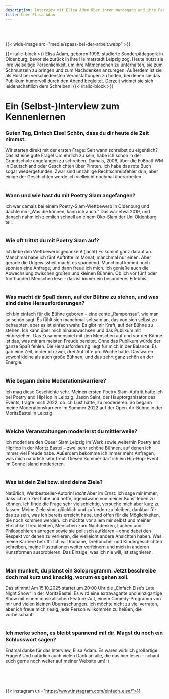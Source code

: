```yaml
---
description: Interview mit Elisa Adam über ihren Werdegang und ihre Person.
title: Über Elisa Adam
---
```


</br>
</br>


{{< wide-image src="media/spass-bei-der-arbeit.webp" >}}

{{< italic-block >}}
Elisa Adam, geboren 1998, studierte Sonderpädagogik in Oldenburg, bevor sie zurück in ihre Heimatstadt Leipzig zog.
Heute nutzt sie ihre vielseitige Persönlichkeit, um ihre Mitmenschen zu unterhalten, sie zum Schmunzeln zu bringen und zum Nachdenken anzuregen. 
Außerdem ist sie als Host bei verschiedensten Veranstaltungen zu finden, bei denen sie das Publikum humorvoll durch den Abend begleitet.
Derzeit widmet sie sich leidenschaftlich dem Schreiben.
{{< /italic-block >}}

# Ein (Selbst-)Interview zum Kennenlernen

### Guten Tag, Einfach Else! Schön, dass du dir heute die Zeit nimmst.
Wir starten direkt mit der ersten Frage: Seit wann schreibst du eigentlich? Das ist eine gute Frage! Um ehrlich zu sein, habe ich schon in der Grundschule angefangen zu schreiben.
Damals, 2006, über die Fußball-WM in Deutschland oder Geschichten über Piraten. Ich habe das rote Buch sogar wiedergefunden.
Zwar sind unzählige Rechtschreibfehler drin, aber einige der Geschichten werde ich vielleicht nochmal überarbeiten.
</br>
</br>

### Wann und wie hast du mit Poetry Slam angefangen?
Ich war damals bei einem Poetry-Slam-Wettbewerb in Oldenburg und dachte mir: „Was die können, kann ich auch.“
Das war etwa 2019, und danach nahm ich ziemlich schnell an einem Öko-Slam der Uni Oldenburg teil.
</br>
</br>

### Wie oft trittst du mit Poetry Slam auf?
Ich liebe den Wettbewerbsgedanken! (lacht) Es kommt ganz darauf an.
Manchmal habe ich fünf Auftritte im Monat, manchmal nur einen.
Aber gerade die Ungewissheit macht es spannend. Manchmal kommt noch spontan eine Anfrage, und dann freue ich mich. Ich genieße auch die Abwechslung zwischen großen und kleinen Bühnen. Ob ich vor fünf oder fünfhundert Menschen lese – das ist immer ein besonderes Erlebnis.
</br>
</br>

### Was macht dir Spaß daran, auf der Bühne zu stehen, und was sind deine Herausforderungen?
Ich bin einfach für die Bühne geboren – eine echte „Rampensau“, wie man so schön sagt.
Es fühlt sich manchmal seltsam an, das von sich selbst zu behaupten, aber es ist einfach wahr.
Es gibt mir Kraft, auf der Bühne zu stehen.
Ich kann über mich hinauswachsen und das Publikum mit einbeziehen. Das Zusammenspiel mit den Menschen auf und vor der Bühne ist das, was mir am meisten Freude bereitet. Ohne das Publikum würde der ganze Spaß fehlen. Die Herausforderung liegt für mich in der Balance. Es gab eine Zeit, in der ich zwei, drei Auftritte pro Woche hatte. Das waren sowohl kleine als auch große Bühnen, und das zehrt ganz schön an der Energie.
</br>
</br>

### Wie begann deine Moderationskarriere?
Ich mag diese Geschichte sehr. Meinen ersten Poetry Slam-Auftritt hatte ich bei Poetry and HipHop in Leipzig.
Jason Saint, der Hauptorganisator des Events, fragte mich 2022, ob ich Lust hätte, zu moderieren.
So begann meine Moderationskarriere im Sommer 2022 auf der Open-Air-Bühne in der MoritzBastei in Leipzig.
</br>
</br>

### Welche Veranstaltungen moderierst du mittlerweile?
Ich moderiere den Queer Slam Leipzig im Werk sowie weiterhin Poetry and HipHop in der Moritz Bastei – zwei sehr schöne Bühnen, auf denen ich immer viel Freude habe.
Außerdem bekomme ich immer mehr Anfragen, was mich natürlich sehr freut.
Diesen Sommer darf ich ein Hip-Hop-Event im Conne Island moderieren.
</br>
</br>

### Was ist dein Ziel bzw. sind deine Ziele?
Natürlich, Weltbestseller-Autorin! *lacht*
Aber im Ernst: Ich sage mir immer, dass ich ein Ziel habe und hoffe, irgendwann von meiner Kunst leben zu können. Ich finde die Frage sehr vielschichtig, versuche mich aber kurz zu fassen:
Meine Ziele sind, glücklich und zufrieden zu bleiben, dankbar für das zu sein, was ich bereits erreicht habe, und offen für die Möglichkeiten, die noch kommen werden.
Ich möchte vor allem mir selbst und meiner Ehrlichkeit treu bleiben, Menschen zum Nachdenken, Lachen und Philosophieren anregen sowie sie politisch aufklären – ohne dabei den Respekt vor denen zu verlieren, die vielleicht andere Ansichten haben.
Was meine Karriere betrifft: Ich will Romane, Drehbücher und Kindergeschichten schreiben, meine Illustrationen weiter verfeinern und mich in anderen Kunstformen ausprobieren. Das Einzige, was ich nie will, ist stagnieren.
</br>
</br>

### Man munkelt, du planst ein Soloprogramm. Jetzt beschreibe doch mal kurz und knackig, worum es gehen soll.
Das stimmt! Am 15.10.2025 startet um 20:00 Uhr die „Einfach Else‘s Late Night Show“ in der MoritzBastei.
Es wird eine extravagante und einzigartige Show mit einem musikalischen Feature-Act, einem Comedy-Programm von mir und vielen kleinen Überraschungen.
Ich möchte nicht zu viel verraten, aber ich freue mich riesig, jede Person willkommen zu heißen, die vorbeischaut!
</br>
</br>

### Ich merke schon, es bleibt spannend mit dir. Magst du noch ein Schlusswort sagen?
Erstmal danke für das Interview, Elisa Adam. Es waren wirklich großartige Fragen! Und natürlich auch vielen Dank an alle, die das hier lesen – schaut euch gerne noch weiter auf meiner Website um! :)
</br>
</br>

</br>
</br>

{{< instagram url="https://www.instagram.com/einfach_else/">}}
